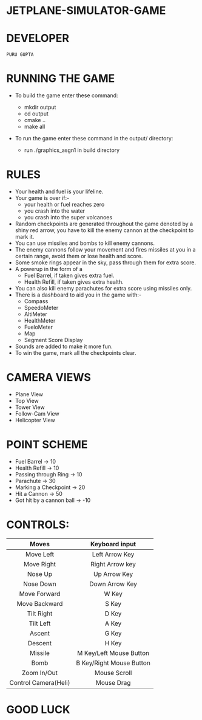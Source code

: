 # JETPLANE-SIMULATOR-GAME

# DEVELOPER
	PURU GUPTA

# RUNNING THE GAME
* To build the game enter these command:
	* mkdir output
    * cd output
    * cmake ..
    * make all

* To run the game enter these command in the output/ directory:
	* run	./graphics_asgn1 in build directory

# RULES
* Your health and fuel is your lifeline.
* Your game is over if:-
    * your health or fuel reaches zero 
    * you crash into the water
    * you crash into the super volcanoes
* Random checkpoints are generated throughout the game denoted by a shiny red arrow, you have to kill the enemy cannon at the checkpoint to mark it.
* You can use missiles and bombs to kill enemy cannons.
* The enemy cannons follow your movement and  fires missiles at you in a certain range, avoid them or lose health and score.
* Some smoke rings appear in the sky, pass through them for extra score.
* A powerup in the form of a 
    * Fuel Barrel, if taken gives extra fuel.
    * Health Refill, if taken gives extra health.
* You can also kill enemy parachutes for extra score using missiles only.
* There is a dashboard to aid you in the game with:-
    * Compass
    * SpeedoMeter
    * AltiMeter
    * HealthMeter
    * FueloMeter
    * Map
    * Segment Score Display
* Sounds are added to make it more fun.
* To win the game, mark all the checkpoints clear.

# CAMERA VIEWS
* Plane View
* Top View
* Tower View
* Follow-Cam View
* Helicopter View

# POINT SCHEME
* Fuel Barrel -> 10
* Health Refill -> 10
* Passing through Ring -> 10
* Parachute -> 30
* Marking a Checkpoint -> 20
* Hit a Cannon -> 50
* Got hit by a cannon ball -> -10

# CONTROLS:

|      Moves          |      Keyboard input     |
|:-------------------:|:-----------------------:|
| Move Left  	      |     Left Arrow Key      | 
| Move Right 	      |     Right Arrow key     |
| Nose Up     	      |      Up Arrow Key       |
| Nose Down           |     Down Arrow Key      |
| Move Forward        |         W Key           |
| Move Backward       |         S Key           |
| Tilt Right          |         D Key           |
| Tilt Left           |         A Key           |
| Ascent              |         G Key           |
| Descent             |         H Key           |
| Missile             | M Key/Left Mouse Button |
| Bomb                | B Key/Right Mouse Button|
| Zoom In/Out         |      Mouse Scroll       |
| Control Camera(Heli)|       Mouse Drag        |


#								GOOD LUCK